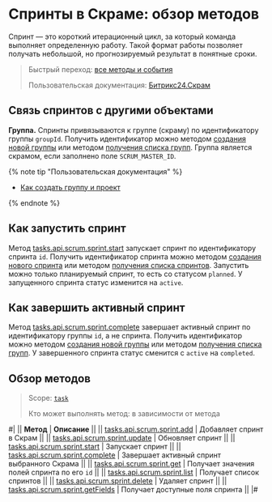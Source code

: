 # Спринты в Скраме: обзор методов

Спринт — это короткий итерационный цикл, за который команда выполняет определенную работу. Такой формат работы позволяет получать небольшой, но прогнозируемый результат в понятные сроки.

> Быстрый переход: [все методы и события](#all-methods) 
> 
> Пользовательская документация: [Битрикс24.Скрам](https://helpdesk.bitrix24.ru/open/13660630/) 

## Связь спринтов с другими объектами

**Группа.** Спринты привязываются к группе (скраму) по идентификатору группы `groupId`. Получить идентификатор можно методом [создания новой группы](../../sonet-group-create.md) или методом [получения списка групп](../../socialnetwork-api-workgroup-list.md). Группа является скрамом, если заполнено поле `SCRUM_MASTER_ID`.

{% note tip "Пользовательская документация" %}

- [Как создать группу и проект](https://helpdesk.bitrix24.ru/open/22699004/)

{% endnote %}

## Как запустить спринт

Метод [tasks.api.scrum.sprint.start](./tasks-api-scrum-sprint-start.md) запускает спринт по идентификатору спринта `id`. Получить идентификатор спринта можно методом [создания нового спринта](./tasks-api-scrum-sprint-add.md) или методом [получения списка спринтов](./tasks-api-scrum-sprint-list.md). Запустить можно только планируемый спринт, то есть со статусом `planned`. У запущенного спринта статус изменится на `active`.

## Как завершить активный спринт

Метод [tasks.api.scrum.sprint.complete](./tasks-api-scrum-sprint-complete.md) завершает активный спринт по идентификатору группы `id`, а не спринта. Получить идентификатор можно методом [создания новой группы](../../sonet-group-create.md) или методом [получения списка групп](../../socialnetwork-api-workgroup-list.md). У завершенного спринта статус сменится с `active` на `completed`.

## Обзор методов

> Scope: [`task`](../../../scopes/permissions.md)
>
> Кто может выполнять метод: в зависимости от метода

#|
|| **Метод** | **Описание** ||
|| [tasks.api.scrum.sprint.add](./tasks-api-scrum-sprint-add.md) | Добавляет спринт в Скрам ||
|| [tasks.api.scrum.sprint.update](./tasks-api-scrum-sprint-update.md) | Обновляет спринт ||
|| [tasks.api.scrum.sprint.start](./tasks-api-scrum-sprint-start.md) | Запускает спринт ||
|| [tasks.api.scrum.sprint.complete](./tasks-api-scrum-sprint-complete.md) | Завершает активный спринт выбранного Скрама ||
|| [tasks.api.scrum.sprint.get](./tasks-api-scrum-sprint-get.md) | Получает значения полей спринта по его `id` ||
|| [tasks.api.scrum.sprint.list](./tasks-api-scrum-sprint-list.md) | Получает список спринтов ||
|| [tasks.api.scrum.sprint.delete](./tasks-api-scrum-sprint-delete.md) | Удаляет спринт ||
|| [tasks.api.scrum.sprint.getFields](./tasks-api-scrum-sprint-get-fields.md) | Получает доступные поля спринта ||
|#
